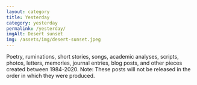 ```yaml
---
layout: category
title: Yesterday
category: yesterday
permalink: /yesterday/
imgAlt: Desert sunset
img: /assets/img/desert-sunset.jpeg
---
```


Poetry, ruminations, short stories, songs, academic analyses, scripts, photos, 
letters, memories, journal entries, blog posts, and other pieces created between 1984-2020. Note: These posts will not be released in the order in which 
they were produced.
